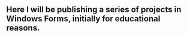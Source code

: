## Here I will be publishing a series of projects in Windows Forms, initially for educational reasons.
 
